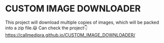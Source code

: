 # CUSTOM IMAGE DOWNLOADER

This project will download multiple copies of images, which will be packed into a zip file.😃
Can check the project👇
 https://callmedipra.github.io/CUSTOM_IMAGE_DOWNLOADER/
